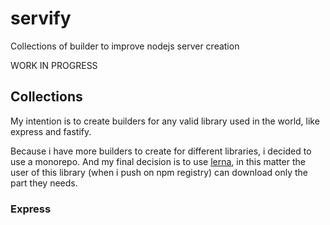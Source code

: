 # servify

Collections of builder to improve nodejs server creation

WORK IN PROGRESS

## Collections

My intention is to create builders for any valid library used in the world, like express and fastify.

Because i have more builders to create for different libraries, i decided to use a monorepo.
And my final decision is to use [lerna](https://lerna.js.org/), in this matter the user of this library (when i push on npm registry) can download only the part they needs.

### Express

